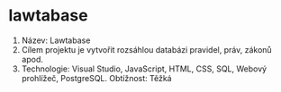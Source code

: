 # lawtabase
1. Název: Lawtabase
2. Cílem projektu je vytvořit rozsáhlou databázi pravidel, práv, zákonů apod. 
3. Technologie: Visual Studio, JavaScript, HTML, CSS, SQL, Webový prohlížeč, PostgreSQL. Obtížnost: Těžká

